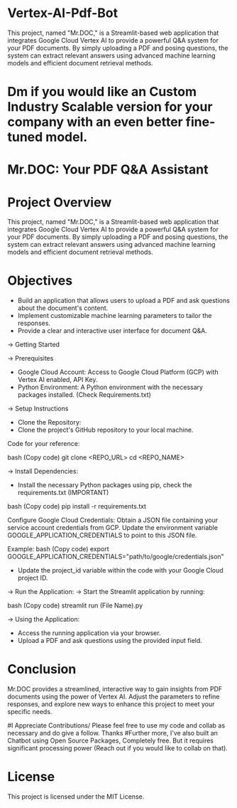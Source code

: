 # Vertex-AI-Pdf-Bot

This project, named "Mr.DOC," is a Streamlit-based web application that integrates Google Cloud Vertex AI to provide a powerful Q&A system for your PDF documents. By simply uploading a PDF and posing questions, the system can extract relevant answers using advanced machine learning models and efficient document retrieval methods. 

# Dm if you would like an Custom Industry Scalable version for your company with an even better fine-tuned model. 

# Mr.DOC: Your PDF Q&A Assistant

# Project Overview
This project, named "Mr.DOC," is a Streamlit-based web application that integrates Google Cloud Vertex AI to provide a powerful Q&A system for your PDF documents. By simply uploading a PDF and posing questions, the system can extract relevant answers using advanced machine learning models and efficient document retrieval methods.

# Objectives
* Build an application that allows users to upload a PDF and ask questions about the document's content.
* Implement customizable machine learning parameters to tailor the responses.
* Provide a clear and interactive user interface for document Q&A.

-> Getting Started

-> Prerequisites

* Google Cloud Account: Access to Google Cloud Platform (GCP) with Vertex AI enabled, API Key. 
* Python Environment: A Python environment with the necessary packages installed. (Check Requirements.txt) 

-> Setup Instructions
* Clone the Repository:
* Clone the project's GitHub repository to your local machine.

Code for your reference: 

bash
(Copy code)
git clone <REPO_URL>
cd <REPO_NAME>

-> Install Dependencies:
* Install the necessary Python packages using pip, check the requirements.txt (IMPORTANT)

bash
(Copy code)
pip install -r requirements.txt

Configure Google Cloud Credentials:
Obtain a JSON file containing your service account credentials from GCP.
Update the environment variable GOOGLE_APPLICATION_CREDENTIALS to point to this JSON file.

Example:
bash
(Copy code)
export GOOGLE_APPLICATION_CREDENTIALS="path/to/google/credentials.json"

* Update the project_id variable within the code with your Google Cloud project ID.

-> Run the Application:
-> Start the Streamlit application by running:

bash
(Copy code)
streamlit run (File Name).py

-> Using the Application:
* Access the running application via your browser.
* Upload a PDF and ask questions using the provided input field.
 
# Conclusion
Mr.DOC provides a streamlined, interactive way to gain insights from PDF documents using the power of Vertex AI. Adjust the parameters to refine responses, and explore new ways to enhance this project to meet your specific needs.

#I Appreciate Contributions/ Please feel free to use my code and collab as necessary and do give a follow. Thanks 
#Further more, I've also built an Chatbot using Open Source Packages, Completely free. But it requires significant processing power (Reach out if you would like to collab on that). 

# License
This project is licensed under the MIT License.
